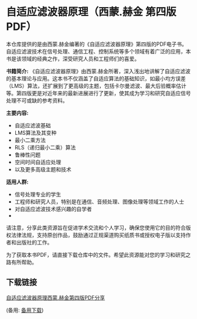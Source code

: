 # 自适应滤波器原理（西蒙.赫金 第四版 PDF）

本仓库提供的是由西蒙.赫金编著的《自适应滤波器原理》第四版的PDF电子书。自适应滤波技术在信号处理、通信工程、控制系统等多个领域有着广泛的应用，本书是该领域的经典之作，深受研究人员和工程师们的喜爱。

**书籍简介:**
《自适应滤波器原理》由西蒙.赫金所著，深入浅出地讲解了自适应滤波的基本理论与应用。这本书不仅涵盖了自适应算法的基础知识，如最小均方误差（LMS）算法，还扩展到了更高级的主题，包括卡尔曼滤波、最大后验概率估计等。第四版更是对近年来的最新进展进行了更新，使其成为学习和研究自适应信号处理不可或缺的参考资料。

**主要内容:**
- 自适应滤波基础
- LMS算法及其变种
- 最小二乘方法
- RLS（递归最小二乘）算法
- 鲁棒性问题
- 空间时间自适应处理
- 以及更多高级主题和技术

**适用人群:**
- 信号处理专业的学生
- 工程师和研究人员，特别是在通信、音频处理、图像处理等领域工作的人士
- 对自适应滤波技术感兴趣的自学者
- 
请注意，分享此类资源旨在促进学术交流和个人学习，确保您使用它的目的符合版权法律法规，支持原创作品，鼓励通过正规渠道购买纸质书或授权电子版以支持作者和出版社的工作。

为了获取本书PDF，请直接下载仓库中的文件。希望此资源能对您的学习和研究之路有所帮助。

## 下载链接
[自适应滤波器原理西蒙.赫金第四版PDF分享](https://pan.quark.cn/s/b15872b3d658) 

(备用: [备用下载](https://pan.baidu.com/s/1T4gYIZRxxBb_i1xiMObvmQ?pwd=xfjb))
